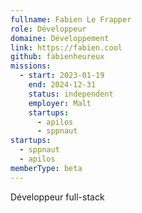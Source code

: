```yaml
---
fullname: Fabien Le Frapper
role: Développeur
domaine: Développement
link: https://fabien.cool
github: fabienheureux
missions:
  - start: 2023-01-19
    end: 2024-12-31
    status: independent
    employer: Malt
    startups:
      - apilos
      - sppnaut
startups:
  - sppnaut
  - apilos
memberType: beta
---
```

Développeur full-stack